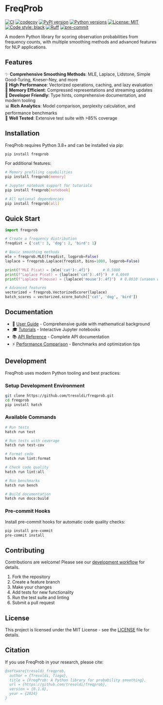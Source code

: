 # FreqProb

[![CI](https://github.com/tresoldi/freqprob/actions/workflows/ci.yml/badge.svg)](https://github.com/tresoldi/freqprob/actions/workflows/ci.yml)
[![codecov](https://codecov.io/gh/tresoldi/freqprob/branch/main/graph/badge.svg?token=YOUR_TOKEN_HERE)](https://codecov.io/gh/tresoldi/freqprob)
[![PyPI version](https://badge.fury.io/py/freqprob.svg)](https://badge.fury.io/py/freqprob)
[![Python versions](https://img.shields.io/pypi/pyversions/freqprob.svg)](https://pypi.org/project/freqprob/)
[![License: MIT](https://img.shields.io/badge/License-MIT-yellow.svg)](https://opensource.org/licenses/MIT)
[![Code style: black](https://img.shields.io/badge/code%20style-black-000000.svg)](https://github.com/psf/black)
[![Ruff](https://img.shields.io/endpoint?url=https://raw.githubusercontent.com/astral-sh/ruff/main/assets/badge/v2.json)](https://github.com/astral-sh/ruff)
[![pre-commit](https://img.shields.io/badge/pre--commit-enabled-brightgreen?logo=pre-commit&logoColor=white)](https://github.com/pre-commit/pre-commit)

A modern Python library for scoring observation probabilities from frequency counts, with multiple smoothing methods and advanced features for NLP applications.

## Features

✨ **Comprehensive Smoothing Methods**: MLE, Laplace, Lidstone, Simple Good-Turing, Kneser-Ney, and more  
🚀 **High Performance**: Vectorized operations, caching, and lazy evaluation  
💾 **Memory Efficient**: Compressed representations and streaming updates  
🔧 **Developer Friendly**: Type hints, comprehensive documentation, and modern tooling  
📊 **Rich Analytics**: Model comparison, perplexity calculation, and performance benchmarks  
🧪 **Well Tested**: Extensive test suite with >85% coverage

## Installation

FreqProb requires Python 3.8+ and can be installed via pip:

```bash
pip install freqprob
```

For additional features:

```bash
# Memory profiling capabilities
pip install freqprob[memory]

# Jupyter notebook support for tutorials
pip install freqprob[notebook]

# All optional dependencies
pip install freqprob[all]
```

## Quick Start

```python
import freqprob

# Create a frequency distribution
freqdist = {'cat': 3, 'dog': 2, 'bird': 1}

# Basic smoothing methods
mle = freqprob.MLE(freqdist, logprob=False)
laplace = freqprob.Laplace(freqdist, bins=1000, logprob=False)

print(f"MLE P(cat) = {mle('cat'):.4f}")      # 0.5000
print(f"Laplace P(cat) = {laplace('cat'):.4f}")  # 0.0040
print(f"Laplace P(mouse) = {laplace('mouse'):.4f}")  # 0.0010 (unseen word)

# Advanced features
vectorized = freqprob.VectorizedScorer(laplace)
batch_scores = vectorized.score_batch(['cat', 'dog', 'bird'])
```

## Documentation

- 📖 [User Guide](docs/user_guide.md) - Comprehensive guide with mathematical background
- 🎓 [Tutorials](docs/) - Interactive Jupyter notebooks
- 📚 [API Reference](docs/api_reference.md) - Complete API documentation
- ⚡ [Performance Comparison](docs/performance_comparison.md) - Benchmarks and optimization tips

## Development

FreqProb uses modern Python tooling and best practices:

### Setup Development Environment

```bash
git clone https://github.com/tresoldi/freqprob.git
cd freqprob
pip install hatch
```

### Available Commands

```bash
# Run tests
hatch run test

# Run tests with coverage
hatch run test-cov

# Format code
hatch run lint:format

# Check code quality
hatch run lint:all

# Run benchmarks
hatch run bench

# Build documentation
hatch run docs:build
```

### Pre-commit Hooks

Install pre-commit hooks for automatic code quality checks:

```bash
pip install pre-commit
pre-commit install
```

## Contributing

Contributions are welcome! Please see our [development workflow](docs/development.md) for details.

1. Fork the repository
2. Create a feature branch
3. Make your changes
4. Add tests for new functionality
5. Run the test suite and linting
6. Submit a pull request

## License

This project is licensed under the MIT License - see the [LICENSE](LICENSE) file for details.

## Citation

If you use FreqProb in your research, please cite:

```bibtex
@software{tresoldi_freqprob,
  author = {Tresoldi, Tiago},
  title = {FreqProb: A Python library for probability smoothing},
  url = {https://github.com/tresoldi/freqprob},
  version = {0.1.0},
  year = {2024}
}
```